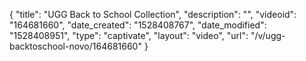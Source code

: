 {
    "title": "UGG Back to School Collection",
    "description": "",
    "videoid": "164681660",
    "date_created": "1528408767",
    "date_modified": "1528408951",
    "type": "captivate",
    "layout": "video",
    "url": "\/v\/ugg-backtoschool-novo\/164681660"
}